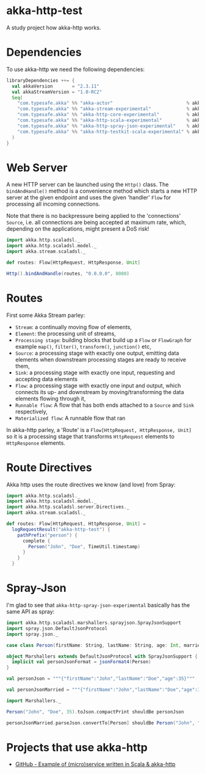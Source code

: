 akka-http-test
==============
A study project how akka-http works.

# Dependencies
To use akka-http we need the following dependencies:

```scala
libraryDependencies ++= {
  val akkaVersion       = "2.3.11"
  val akkaStreamVersion = "1.0-RC2"
  Seq(
    "com.typesafe.akka" %% "akka-actor"                           % akkaVersion,
    "com.typesafe.akka" %% "akka-stream-experimental"             % akkaStreamVersion,
    "com.typesafe.akka" %% "akka-http-core-experimental"          % akkaStreamVersion,
    "com.typesafe.akka" %% "akka-http-scala-experimental"         % akkaStreamVersion,
    "com.typesafe.akka" %% "akka-http-spray-json-experimental"    % akkaStreamVersion,
    "com.typesafe.akka" %% "akka-http-testkit-scala-experimental" % akkaStreamVersion
  )
}
```

# Web Server
A new HTTP server can be launched using the `Http()` class. The `bindAndHandle()` method is a convenience method which starts 
a new HTTP server at the given endpoint and uses the given 'handler' `Flow` for processing  all incoming connections. 

Note that there is no backpressure being applied to the 'connections' `Source`, i.e. all connections are being accepted 
at maximum rate, which, depending on the applications, might present a DoS risk!

```scala
import akka.http.scaladsl._
import akka.http.scaladsl.model._
import akka.stream.scaladsl._

def routes: Flow[HttpRequest, HttpResponse, Unit]

Http().bindAndHandle(routes, "0.0.0.0", 8080)
```

# Routes
First some Akka Stream parley:

* `Stream`: a continually moving flow of elements, 
* `Element`: the processing unit of streams,
* `Processing stage`: building blocks that build up a `Flow` or `FlowGraph` for example `map()`, `filter()`, `transform()`, `junction()` etc,
* `Source`: a processing stage with exactly one output, emitting data elements when downstream processing stages are ready to receive them,
* `Sink`: a processing stage with exactly one input, requesting and accepting data elements
* `Flow`: a processing stage with exactly one input and output, which connects its up- and downstream by moving/transforming the data elements flowing through it,
* `Runnable flow`: A flow that has both ends attached to a `Source` and `Sink` respectively,
* `Materialized flow`: A runnable flow that ran

In akka-http parley, a 'Route' is a `Flow[HttpRequest, HttpResponse, Unit]` so it is a processing stage that transforms 
`HttpRequest` elements to `HttpResponse` elements. 

# Route Directives
Akka http uses the route directives we know (and love) from Spray:

```scala
import akka.http.scaladsl._
import akka.http.scaladsl.model._
import akka.http.scaladsl.server.Directives._
import akka.stream.scaladsl._

def routes: Flow[HttpRequest, HttpResponse, Unit] =
  logRequestResult("akka-http-test") {
    pathPrefix("person") {
      complete {
        Person("John", "Doe", TimeUtil.timestamp)
      }
    }
  }
```

# Spray-Json
I'm glad to see that `akka-http-spray-json-experimental` basically has the same API as spray:

```scala
import akka.http.scaladsl.marshallers.sprayjson.SprayJsonSupport
import spray.json.DefaultJsonProtocol
import spray.json._

case class Person(firstName: String, lastName: String, age: Int, married: Option[Boolean] = None)

object Marshallers extends DefaultJsonProtocol with SprayJsonSupport {
  implicit val personJsonFormat = jsonFormat4(Person)
}

val personJson = """{"firstName":"John","lastName":"Doe","age":35}"""

val personJsonMarried = """{"firstName":"John","lastName":"Doe","age":35,"married":true}"""

import Marshallers._

Person("John", "Doe", 35).toJson.compactPrint shouldBe personJson

personJsonMarried.parseJson.convertTo[Person] shouldBe Person("John", "Doe", 35, Option(true))
```

# Projects that use akka-http
- [GitHub - Example of (micro)service written in Scala & akka-http](https://github.com/theiterators/akka-http-microservice)